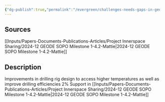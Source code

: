 ```yaml
---
{"dg-publish":true,"permalink":"/evergreen/challenges-needs-gaps-in-geothermal/categories/better-geothermal-rigs/","tags":["need_category"]}
---
```



## Sources
[[Inputs/Papers-Documents-Publications-Articles/Project Innerspace Sharing/2024-12 GEODE SOPO Milestone 1-4.2-Mattie\|2024-12 GEODE SOPO Milestone 1-4.2-Mattie]]

## Description

Improvements in drilling rig design to access higher temperatures as well as improve drilling efficiencies
2% Support in [[Inputs/Papers-Documents-Publications-Articles/Project Innerspace Sharing/2024-12 GEODE SOPO Milestone 1-4.2-Mattie\|2024-12 GEODE SOPO Milestone 1-4.2-Mattie]]


